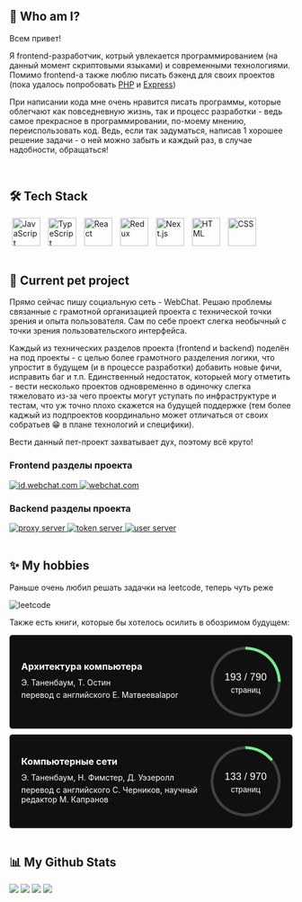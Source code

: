 <section>

  <h1>🫠 Who am I?</h1>

  <p>
    Всем привет!
  </p>
  <p>
    Я frontend-разработчик, котрый увлекается программированием (на данный момент скриптовыми языками) и современными технологиями. Помимо frontend-а также люблю писать бэкенд для своих проектов (пока удалось попробовать <a href="https://www.php.net/">PHP</a> и <a href="https://expressjs.com/">Express</a>)
  </p>
  <p>
    При написании кода мне очень нравится писать программы, которые облегчают как повседневную жизнь, так и процесс разработки - ведь самое прекрасное в программировании, по-моему мнению, переиспользовать код. Ведь, если так задуматься, написав 1 хорошее решение задачи - о ней можно забыть и каждый раз, в случае надобности, обращаться!
  </p>
  
</section>
</br>
<section>

  <h1>
    🛠️ Tech Stack
  </h1>

  <div>
    <a
      style="padding: 5px; text-decoration: none; cursor: pointer;"
      href="https://developer.mozilla.org/en-US/docs/Learn/JavaScript/First_steps/What_is_JavaScript"
    >
      <img
        width="50"
        alt="JavaScript"
        title="JavaScript"
        src="https://user-images.githubusercontent.com/25181517/117447155-6a868a00-af3d-11eb-9cfe-245df15c9f3f.png"
      />
    </a>
    <a
      style="padding: 5px; text-decoration: none; cursor: pointer;"
      href="https://www.typescriptlang.org/"
    >
      <img
        width="50"
        alt="TypeScript"
        title="TypeScript"
        src="https://user-images.githubusercontent.com/25181517/183890598-19a0ac2d-e88a-4005-a8df-1ee36782fde1.png"
      />
    </a>
    <a
      style="padding: 5px; text-decoration: none; cursor: pointer;"
      href="https://react.dev/"
    >
      <img
        width="50"
        alt="React"
        title="React"
        src="https://user-images.githubusercontent.com/25181517/183897015-94a058a6-b86e-4e42-a37f-bf92061753e5.png"
      />
    </a>
    <a
      style="padding: 5px; text-decoration: none; cursor: pointer;"
      href="https://redux.js.org/"
    >
      <img
        width="50"
        alt="Redux"
        title="Redux"
        src="https://user-images.githubusercontent.com/25181517/187896150-cc1dcb12-d490-445c-8e4d-1275cd2388d6.png"
      />
    </a>
    <a
      style="padding: 5px; text-decoration: none; cursor: pointer;"
      href="https://nextjs.org/"
    >
      <img
        width="50"
        alt="Next.js"
        title="Next.js"
        src="https://github.com/marwin1991/profile-technology-icons/assets/136815194/5f8c622c-c217-4649-b0a9-7e0ee24bd704"
      />
    </a>
    <a
      style="padding: 5px; text-decoration: none; cursor: pointer;"
      href="https://developer.mozilla.org/en-US/docs/Learn/Getting_started_with_the_web/HTML_basics"
    >
      <img
        width="50"
        alt="HTML"
        title="HTML"
        src="https://user-images.githubusercontent.com/25181517/192158954-f88b5814-d510-4564-b285-dff7d6400dad.png"
      />
    </a>
    <a
      style="padding: 5px; text-decoration: none; cursor: pointer;"
      href="https://developer.mozilla.org/en-US/docs/Learn/Getting_started_with_the_web/HTML_basics"
    >
      <img
        width="50"
        alt="CSS"
        title="CSS"
        src="https://user-images.githubusercontent.com/25181517/183898674-75a4a1b1-f960-4ea9-abcb-637170a00a75.png" 
      />
    </a>
    
    
  </div>

</section>
</br>
<section>

  <h1>🚀 Current pet project</h1>

  <p>
    Прямо сейчас пишу социальную сеть - WebChat. Решаю проблемы связанные с грамотной организацией проекта с технической точки зрения и опыта пользователя. Сам по себе проект слегка необычный с точки зрения пользовательского интерфейса.
  </p>
  <p>
    Каждый из технических разделов проекта (frontend и backend) поделён на под проекты - с целью более грамотного разделения логики, что упростит в будущем (и в процессе разработки) добавить новые фичи, исправить баг и т.п. Единственный недостаток, которыей могу отметить - вести несколько проектов одновременно в одиночку слегка тяжеловато из-за чего проекты могут уступать по инфраструктуре и тестам, что уж точно плохо скажется на будущей поддержке (тем более каджый из подпроектов координально может отличаться от своих собратьев 😁 в плане технологий и специфики).
  </p>
  <p>
    Вести данный пет-проект захватывает дух, поэтому всё круто!
  </p>

  <h3>Frontend разделы проекта</h3>

  <a href="https://github.com/WebChat-team/id.webchat.com">
    <img
      src="https://github-readme-stats.vercel.app/api/pin/?username=WebChat-team&repo=id.webchat.com&theme=dark"
      alt="id.webchat.com"
    />
  </a>
  <a href="https://github.com/WebChat-team/webchat.com">
    <img
      src="https://github-readme-stats.vercel.app/api/pin/?username=WebChat-team&repo=webchat.com&theme=dark"
      alt="webchat.com"
    />
  </a>

  <h3>Backend разделы проекта</h3>

  <a href="https://github.com/WebChat-team/proxy_server">
    <img
      src="https://github-readme-stats.vercel.app/api/pin/?username=WebChat-team&repo=proxy_server&theme=dark"
      alt="proxy server"
    />
  </a>
  <a href="https://github.com/WebChat-team/token_server">
    <img
      src="https://github-readme-stats.vercel.app/api/pin/?username=WebChat-team&repo=token_server&theme=dark"
      alt="token server"
    />
  </a>
  <a href="https://github.com/WebChat-team/user_server">
    <img
      src="https://github-readme-stats.vercel.app/api/pin/?username=WebChat-team&repo=user_server&theme=dark"
      alt="user server"
    />
  </a>

</section>
</br>
<section>

  <h1>✨ My hobbies</h1>

  <p>Раньше очень любил решать задачки на leetcode, теперь чуть реже</p>
  <img
    src="https://leetcard.jacoblin.cool/Gleb001?theme=dark&ext=heatmap" alt="leetcode"
  />

  <p>Также есть книги, которые бы хотелось осилить в обозримом будущем:</p>
  <div style="display: flex;  flex-direction: column;  gap: 10px;  width: 100%;  padding: 0;  margin: 0;">
    <div style="width: 100%;  display: flex;  align-items: center;  justify-content: space-between;  gap: 10px;  box-sizing: border-box;  padding: 20px;  border-radius: 5px;  border: 1px solid #404040;  background-color: #101010;  color: white;">
      <div >
        <h3 style="margin: 0 0 10px;">Архитектура компьютера</h3>
        <p style="transition: color .15s linear;  margin: 5px 0;">Э. Таненбаум, Т. Остин</p>
        <p style="transition: color .15s linear;  margin: 5px 0;">перевод с английского Е. Матвееваlapor</p>
      </div>
      <div>
        <div  style="--current: 193;--total: 790; --width:125px;  --weight:5px;  --color: #70EC8C;  --procent: (var(--current) / var(--total)) * 100;  width: var(--width);  aspect-ratio: 1;  position: relative;  display: inline-grid;  place-content: center;  font-weight: medium;  font-family: sans-serif;"><div style="content: '';  position: absolute;  border-radius: 50%;  inset: 0;  background: conic-gradient(var(--color) calc(var(--procent)*1%),#404040 0);  -webkit-mask:radial-gradient(farthest-side,#0000 calc(99% - var(--weight)),#000 calc(100% - var(--weigth)));          mask:radial-gradient(farthest-side,#0000 calc(99% - var(--weight)),#000 calc(100% - var(--weight)));"></div><div style="content: '';  position: absolute;  border-radius: 50%;  inset: calc(50% - var(--weight)/2);  background: var(--color);  transform: rotate(calc(var(--procent)*3.6deg)) translateY(calc(50% - var(--width)/2));"></div>
          <span style="width: 100%;  height: 30px;  font-size: 18px;  position: relative;  top: 5px;">
            193 / 790
          </span>
          <span style="font-size: 14px;  text-align: center;">
            страниц
          </span>
        </div>
      </div>
    </div>
    <div style="width: 100%;  display: flex;  align-items: center;  justify-content: space-between;  gap: 10px;  box-sizing: border-box;  padding: 20px;  border-radius: 5px;  border: 1px solid #404040;  background-color: #101010;  color: white;">
      <div >
        <h3 style="margin: 0 0 10px;">Компьютерные сети</h3>
        <p style="transition: color .15s linear;  margin: 5px 0;">Э. Таненбаум, Н. Фимстер, Д. Уэзеролл</p>
        <p style="transition: color .15s linear;  margin: 5px 0;">перевод с английского С. Черников, научный редактор М. Капранов</p>
      </div>
      <div>
        <div  style="--current: 133;--total: 970; --width:125px;  --weight:5px;  --color: #70EC8C;  --procent: (var(--current) / var(--total)) * 100;  width: var(--width);  aspect-ratio: 1;  position: relative;  display: inline-grid;  place-content: center;  font-weight: medium;  font-family: sans-serif;"><div style="content: '';  position: absolute;  border-radius: 50%;  inset: 0;  background: conic-gradient(var(--color) calc(var(--procent)*1%),#404040 0);  -webkit-mask:radial-gradient(farthest-side,#0000 calc(99% - var(--weight)),#000 calc(100% - var(--weigth)));          mask:radial-gradient(farthest-side,#0000 calc(99% - var(--weight)),#000 calc(100% - var(--weight)));"></div><div style="content: '';  position: absolute;  border-radius: 50%;  inset: calc(50% - var(--weight)/2);  background: var(--color);  transform: rotate(calc(var(--procent)*3.6deg)) translateY(calc(50% - var(--width)/2));"></div>
          <span style="width: 100%;  height: 30px;  font-size: 18px;  position: relative;  top: 5px;">
            133 / 970
          </span>
          <span style="font-size: 14px;  text-align: center;">
            страниц
          </span>
        </div>
      </div>
    </div>
  </div>

</section>


</br>
<section>

  <h1>📊 My Github Stats</h1>

  <img
    src="https://github-readme-stats.vercel.app/api?username=gleb001&show_icons=true&theme=dark#gh-dark-mode-only"
  />
  <img
    src="https://github-readme-stats.vercel.app/api/top-langs/?username=Gleb001&layout=compact&theme=dark"
  />
  <img
    src="https://github-readme-activity-graph.vercel.app/graph?username=Gleb001&bg_color=151515&color=FFFFFF&line=70EC8C&point=FFFFFF"
  />
  <img
    src="https://github-profile-trophy.vercel.app/?username=Gleb001&theme=darkhub" 
  />

</section>